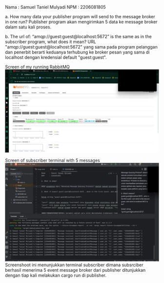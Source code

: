 Nama    : Samuel Taniel Mulyadi
NPM     : 2206081805

a. How many data your publisher program will send to the message broker in one run?
Publisher program akan mengirimkan 5 data ke message broker dalam satu kali proses.

b. The url of: “amqp://guest:guest@localhost:5672” is the same as in the subscriber program, what does it mean?
URL "amqp://guest:guest@localhost:5672" yang sama pada program pelanggan dan penerbit berarti keduanya terhubung ke broker pesan yang sama di localhost dengan kredensial default "guest:guest".

Screen of my running RabbitMQ
![Screen of my running RabbitMQ](images/rabbit.png)

Screen of subscriber terminal with 5 messages
![Screen subscriber terminal with 5 messages](images/subcsriber-publisher-terminal.png)
Screenshoot ini menunjukkan terminal subscriber dimana subsrciber berhasil menerima 5 event message broker dari publisher ditunjukkan dengan tiap kali melakukan cargo run di publisher.





